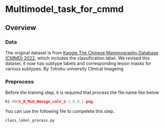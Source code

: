 # Multimodel_task_for_cmmd

## Overview

### Data
The original dataset is from [Kaggle The Chinese Mammography Database (CMMD) 2022](https://www.kaggle.com/datasets/tommyngx/cmmd2022), which includes the classification label. 
We revised this dataset, it now has subtype labels and corresponding lesion masks for various subtypes. By Tohoku university Clinical Imageing

### Preprocess

Before the training step, it is required that process the file name like below
```python
D1-0001_R_MLO_Benign_calc_1-1_0_0_1.png
```
You can use the following file to compelete this step.
```python
class_label_process.py
```


